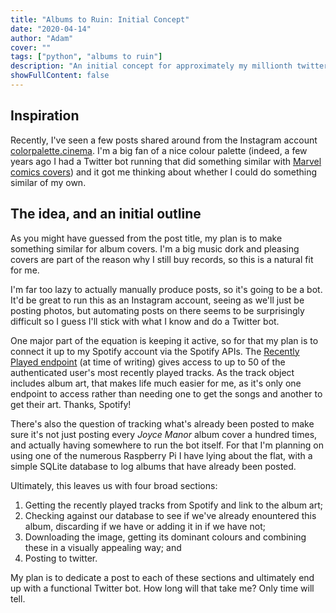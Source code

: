 ```yaml
---
title: "Albums to Ruin: Initial Concept"
date: "2020-04-14"
author: "Adam"
cover: ""
tags: ["python", "albums to ruin"]
description: "An initial concept for approximately my millionth twitter bot."
showFullContent: false
---
```


## Inspiration
Recently, I've seen a few posts shared around from the Instagram account 
[colorpalette.cinema](<https://www.instagram.com/colorpalette.cinema/>). 
I'm a big fan of a nice colour palette (indeed, a few years ago I had a 
Twitter bot running that did something similar with 
[Marvel comics covers](<https://www.twitter.com/marvelcovers>)) and it got me
thinking about whether I could do something similar of my own.

## The idea, and an initial outline
As you might have guessed from the post title, my plan is to make something 
similar for album covers. I'm a big music dork and pleasing covers are part of 
the reason why I still buy records, so this is a natural fit for me. 

I'm far too lazy to actually manually produce posts, so it's going to be a bot.
It'd be great to run this as an Instagram account, seeing as we'll just be
posting photos, but automating posts on there seems to be surprisingly difficult 
so I guess I'll stick with what I know and do a Twitter bot.

One major part of the equation is keeping it active, so for that my plan is to 
connect it up to my Spotify account via the Spotify APIs. The 
[Recently Played endpoint](https://developer.spotify.com/documentation/web-api/reference-beta/#endpoint-get-recently-played)
(at time of writing) gives access to up to 50 of the authenticated user's most 
recently played tracks. As the track object includes album art, that makes life 
much easier for me, as it's only one endpoint to access rather than needing one
to get the songs and another to get their art. Thanks, Spotify!

There's also the question of tracking what's already been posted to make sure 
it's not just posting every _Joyce Manor_ album cover a hundred times, and 
actually having somewhere to run the bot itself. For that I'm planning on using
one of the numerous Raspberry Pi I have lying about the flat, with a simple
SQLite database to log albums that have already been posted.

Ultimately, this leaves us with four broad sections:

1. Getting the recently played tracks from Spotify and link to the album art;
2. Checking against our database to see if we've already enountered this album,
   discarding if we have or adding it in if we have not;
3. Downloading the image, getting its dominant colours and combining these in a
   visually appealing way; and
4. Posting to twitter.

My plan is to dedicate a post to each of these sections and ultimately end up
with a functional Twitter bot. How long will that take me? Only time will tell.